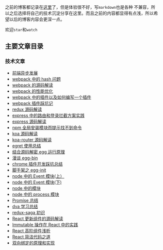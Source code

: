 之前的博客都记录在[这里](https://my.oschina.net/sunshinewyf/blog)了，但是体验很不好，写`markdown`也是各种
不兼容，所以之后选择将自己的技术沉淀分享在这里。而且之前的内容都显得有点浅，所以希望以后的博客内容会更深一点。

欢迎`star`和`watch`

## 主要文章目录

### 技术文章

- [前端异步发展](https://github.com/SunShinewyf/issue-blog/issues/1)
- [webpack 中的 hash 问题](https://github.com/SunShinewyf/webpack-demo/issues/2)
- [webpack 的源码解读](https://github.com/SunShinewyf/webpack-demo/issues/3)
- [webpack 的性能优化](https://github.com/SunShinewyf/webpack-demo/issues/5)
- [webpack 中的插件以及如何编写一个插件](https://github.com/SunShinewyf/webpack-demo/issues/4)
- [webpack 插件踩坑记](https://github.com/SunShinewyf/webpack-demo/issues/6)
- [redux 源码解读](https://github.com/SunShinewyf/issue-blog/issues/2)
- [express 中的路由和登录拦截方案实践](https://github.com/SunShinewyf/issue-blog/issues/19)
- [express 源码解读](https://github.com/SunShinewyf/issue-blog/issues/20)
- [npm 全局安装模块而提示找不到命令](https://github.com/SunShinewyf/issue-blog/issues/22)
- [koa 源码解读](https://github.com/SunShinewyf/issue-blog/issues/23)
- [koa-router 源码解读](https://github.com/SunShinewyf/issue-blog/issues/24)
- [egret 使用总结](https://github.com/SunShinewyf/issue-blog/issues/27)
- [结合源码解密 egg 运行原理](https://github.com/SunShinewyf/issue-blog/issues/30)
- [漫谈 egg-bin](https://github.com/SunShinewyf/issue-blog/issues/31)
- [chrome 插件开发踩坑总结](https://github.com/SunShinewyf/issue-blog/issues/32)
- [脚手架之 egg-init](https://github.com/SunShinewyf/issue-blog/issues/33)
- [node 中的 Event 模块(上）](https://github.com/SunShinewyf/issue-blog/issues/34)
- [node 中的 Event 模块(下)](https://github.com/SunShinewyf/issue-blog/issues/35)
- [node 中的模块](https://github.com/SunShinewyf/issue-blog/issues/36)
- [node 中的 process 模块](https://github.com/SunShinewyf/issue-blog/issues/37)
- [Promise 总结](https://github.com/SunShinewyf/issue-blog/issues/38)
- [dva 学习总结](https://github.com/SunShinewyf/issue-blog/issues/40)
- [redux-saga 初识](https://github.com/SunShinewyf/issue-blog/issues/41)
- [React 更新组件的源码解读](https://github.com/SunShinewyf/issue-blog/issues/42)
- [Immutable 操作在 React 中的实践](https://github.com/SunShinewyf/issue-blog/issues/43)
- [React 高阶组件浅析](https://github.com/SunShinewyf/issue-blog/issues/44)
- [React 简洁代码之道](https://github.com/SunShinewyf/issue-blog/issues/45)
- [双向绑定的原理和实现](https://github.com/SunShinewyf/issue-blog/issues/46)
